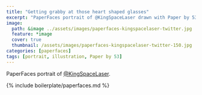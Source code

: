 ```yaml
---
title: "Getting grabby at those heart shaped glasses"
excerpt: "PaperFaces portrait of @KingSpaceLaser drawn with Paper by 53 on an iPad."
image: 
  path: &image ../assets/images/paperfaces-kingspacelaser-twitter.jpg 
  feature: *image
  cover: true
  thumbnail: /assets/images/paperfaces-kingspacelaser-twitter-150.jpg
categories: [paperfaces]
tags: [portrait, illustration, Paper by 53]
---
```


PaperFaces portrait of [@KingSpaceLaser](https://twitter.com/KingSpaceLaser).

{% include boilerplate/paperfaces.md %}
